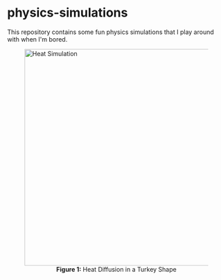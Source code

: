 # physics-simulations
This repository contains some fun physics simulations that I play around with when I'm bored. 

<figure>
  <img src="heat-eqn/cooked.gif" alt="Heat Simulation" width="500">
  <figcaption align="center"><b>Figure 1:</b> Heat Diffusion in a Turkey Shape</figcaption>
</figure>






